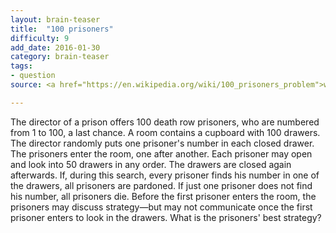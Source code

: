 ```yaml
---
layout: brain-teaser
title:  "100 prisoners"
difficulty: 9
add_date: 2016-01-30
category: brain-teaser
tags:
- question
source: <a href="https://en.wikipedia.org/wiki/100_prisoners_problem">wikipedia</a> for description (also, jane street)

---
```


The director of a prison offers 100 death row prisoners, who are numbered from 1 to 100, a last chance. A room contains a cupboard with 100 drawers. The director randomly puts one prisoner's number in each closed drawer. The prisoners enter the room, one after another. Each prisoner may open and look into 50 drawers in any order. The drawers are closed again afterwards. If, during this search, every prisoner finds his number in one of the drawers, all prisoners are pardoned. If just one prisoner does not find his number, all prisoners die. Before the first prisoner enters the room, the prisoners may discuss strategy—but may not communicate once the first prisoner enters to look in the drawers. What is the prisoners' best strategy?

